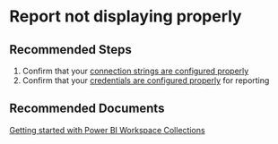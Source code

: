 <properties
    pageTitle="Report not displaying properly"
    description="Report not displaying properly"
    service="microsoft.powerbi"
    resource="workspacecollections"
    authors="kasparks"
    ms.author="kasparks"
    displayOrder="2"
    selfHelpType="resource"
    supportTopicIds=""
    resourceTags=""
    productPesIds=""
    cloudEnvironments="MoonCake"
	articleId="4f24a126-4853-4195-bfd8-e3a4a284815e"
	ownershipId="PowerBI_PowerBI"
/>

# Report not displaying properly

## **Recommended Steps**

1. Confirm that your [connection strings are configured properly](https://docs.azure.cn/power-bi-workspace-collections/get-started)
2. Confirm that your [credentials are configured properly](https://docs.azure.cn/power-bi-workspace-collections/get-started#view-power-bi-api-access-keys) for reporting

## **Recommended Documents**

[Getting started with Power BI Workspace Collections](https://docs.azure.cn/power-bi-workspace-collections/faq)
